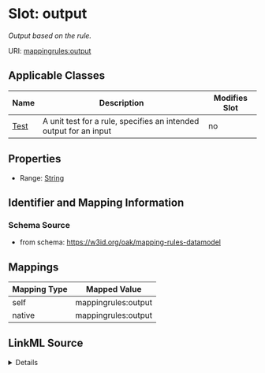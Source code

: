 

# Slot: output


_Output based on the rule._





URI: [mappingrules:output](https://w3id.org/oak/mapping-rules-datamodel/output)



<!-- no inheritance hierarchy -->





## Applicable Classes

| Name | Description | Modifies Slot |
| --- | --- | --- |
| [Test](Test.md) | A unit test for a rule, specifies an intended output for an input |  no  |







## Properties

* Range: [String](String.md)





## Identifier and Mapping Information







### Schema Source


* from schema: https://w3id.org/oak/mapping-rules-datamodel




## Mappings

| Mapping Type | Mapped Value |
| ---  | ---  |
| self | mappingrules:output |
| native | mappingrules:output |




## LinkML Source

<details>
```yaml
name: output
description: Output based on the rule.
from_schema: https://w3id.org/oak/mapping-rules-datamodel
rank: 1000
alias: output
owner: Test
domain_of:
- Test
range: string

```
</details>